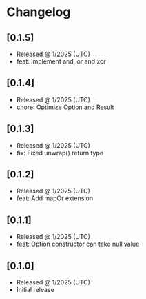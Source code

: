 # Changelog

## [0.1.5]

- Released @ 1/2025 (UTC)
- feat: Implement and, or and xor

## [0.1.4]

- Released @ 1/2025 (UTC)
- chore: Optimize Option and Result

## [0.1.3]

- Released @ 1/2025 (UTC)
- fix: Fixed unwrap() return type

## [0.1.2]

- Released @ 1/2025 (UTC)
- feat: Add mapOr extension

## [0.1.1]

- Released @ 1/2025 (UTC)
- feat: Option constructor can take null value

## [0.1.0]

- Released @ 1/2025 (UTC)
- Initial release
